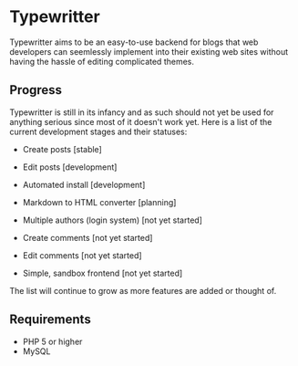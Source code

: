 Typewritter
===========

Typewritter aims to be an easy-to-use backend for blogs that web developers can seemlessly implement into their existing web sites without having the hassle of editing complicated themes.


Progress
------------

Typewritter is still in its infancy and as such should not yet be used for anything serious since most of it doesn't work yet. Here is a list of the current development stages and their statuses:

- Create posts [stable]

- Edit posts [development]
- Automated install [development]

- Markdown to HTML converter [planning]

- Multiple authors (login system) [not yet started]
- Create comments [not yet started]
- Edit comments [not yet started]
- Simple, sandbox frontend [not yet started]

The list will continue to grow as more features are added or thought of.

Requirements
------------

- PHP 5 or higher
- MySQL